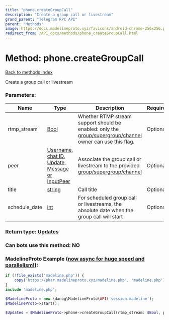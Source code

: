 ```yaml
---
title: "phone.createGroupCall"
description: "Create a group call or livestream"
grand_parent: "Telegram RPC API"
parent: "Methods"
image: https://docs.madelineproto.xyz/favicons/android-chrome-256x256.png
redirect_from: /API_docs/methods/phone_createGroupCall.html
---
```

# Method: phone.createGroupCall
[Back to methods index](index.html)



Create a group call or livestream

### Parameters:

| Name     |    Type       | Description | Required |
|----------|---------------|-------------|----------|
|rtmp\_stream|[Bool](/API_docs/types/Bool.html) | Whether RTMP stream support should be enabled: only the [group/supergroup/channel](https://core.telegram.org/api/channel) owner can use this flag. | Optional|
|peer|[Username, chat ID, Update, Message or InputPeer](/API_docs/types/InputPeer.html) | Associate the group call or livestream to the provided [group/supergroup/channel](https://core.telegram.org/api/channel) | Optional|
|title|[string](/API_docs/types/string.html) | Call title | Optional|
|schedule\_date|[int](/API_docs/types/int.html) | For scheduled group call or livestreams, the absolute date when the group call will start | Optional|


### Return type: [Updates](/API_docs/types/Updates.html)

### Can bots use this method: **NO**


### MadelineProto Example ([now async for huge speed and parallelism!](https://docs.madelineproto.xyz/docs/ASYNC.html)):


```php
if (!file_exists('madeline.php')) {
    copy('https://phar.madelineproto.xyz/madeline.php', 'madeline.php');
}
include 'madeline.php';

$MadelineProto = new \danog\MadelineProto\API('session.madeline');
$MadelineProto->start();

$Updates = $MadelineProto->phone->createGroupCall(rtmp_stream: $Bool, peer: $InputPeer, title: 'string', schedule_date: $int, );
```

